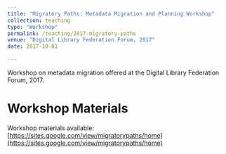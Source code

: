 ```yaml
---
title: "Migratory Paths: Metadata Migration and Planning Workshop"
collection: teaching
type: "Workshop"
permalink: /teaching/2017-migratory-paths
venue: "Digital Library Federation Forum, 2017"
date: 2017-10-01

---
```


Workshop on metadata migration offered at the Digital Library Federation Forum, 2017.

Workshop Materials
======

Workshop materials available: [https://sites.google.com/view/migratorypaths/home](https://sites.google.com/view/migratorypaths/home)
